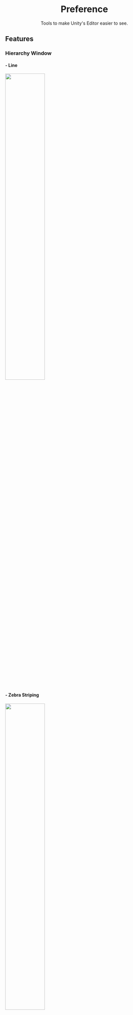 <div align="center">

# **Preference**
Tools to make Unity's Editor easier to see.

</div>

## Features

### Hierarchy Window

#### - Line
<img width="50%" src="https://github.com/user-attachments/assets/d38d9607-7b74-4496-95bd-4c6729d1bba5">

#### - Zebra Striping
<img width="50%" src="https://github.com/user-attachments/assets/e9b0643f-538a-416f-8eed-9571a271bb94">

#### - Active Toggle
<img width="50%" src="https://github.com/user-attachments/assets/83e96103-0c8c-4e96-a146-9ce80e0fafcf">

### Project Window

#### - Line
<img width="50%" src="https://github.com/user-attachments/assets/4b130784-1025-435c-89c5-a1c1f054a50c">

#### - Zebra Striping
<img width="50%" src="https://github.com/user-attachments/assets/02e9a571-2fcd-4145-ae4f-c23cbad7a421">

#### - Mouse Hover Highlight
<img width="50%" src="https://github.com/user-attachments/assets/dfd16bee-ead6-4101-a331-6e34c51e96c4">

## Install
To install the software, follow the steps below.

1. Open the Package Manager from `Window > Package Manager`

2. Select `Add package from git URL...`
<p align="center">
  <img width="50%" src="https://github.com/user-attachments/assets/ed1fc738-0412-40e8-aa84-b32b643c31cb">
</p>

3. Enter the following
   ```bash
   https://github.com/NullClone/Preference.git
   ```

## Usage
`Tools > Preference > Enable`

Please enable this (Enabled by default)

## Supported Version

| **Unity Version** | **Built-in** | **URP** | **HDRP** |
|:-----------------:|:------------:|:-------:|:-------:|
| **6000.0.43f1** | **〇** | **〇** | **〇** |

## Roadmap
- [x] Implementing the Hover Feature
